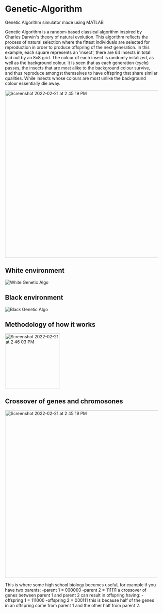 # Genetic-Algorithm

Genetic Algorithm simulator made using MATLAB 

Genetic Algorithm is a random-based classical algorithm inspired by Charles Darwin's theory of natural evolution. This algorithm reflects the process of natural selection where the fittest individuals are selected for reproduction in order to produce offspring of the next generation. In this example, each square represents an 'insect', there are 64 insects in total laid out by an 8x8 grid. The colour of each insect is randomly initalized, as well as the background colour. It is seen that as each generation (cycle) passes, the insects that are most alike to the background colour survive, and thus reproduce amongst themselves to have offspring that share similar qualities. While insects whose colours are most unlike the background colour essentially die away.


<img width="553" alt="Screenshot 2022-02-21 at 2 45 19 PM" src="https://user-images.githubusercontent.com/71420919/154977432-1f8c1697-d1bc-46cf-bba9-396a8014063e.png">


## White environment
![White Genetic Algo](https://user-images.githubusercontent.com/71420919/154976657-88fad420-fcdc-481c-8192-a3f602aed81e.gif)

## Black environment
![Black Genetic Algo](https://user-images.githubusercontent.com/71420919/154976672-f86eaaa1-7874-4a8d-95e7-379b98805723.gif)

## Methodology of how it works
<img width="181" alt="Screenshot 2022-02-21 at 2 46 03 PM" src="https://user-images.githubusercontent.com/71420919/154977555-9cd35a82-b9ab-43b1-ab9d-faffb362120e.png">

## Crossover of genes and chromosones
<img width="553" alt="Screenshot 2022-02-21 at 2 45 19 PM" src="https://user-images.githubusercontent.com/71420919/154977432-1f8c1697-d1bc-46cf-bba9-396a8014063e.png">

This is where some high school biology becomes useful, for example if you have two parents:
-parent 1 = 000000
-parent 2 = 111111
a crossover of genes between parent 1 and parent 2 can result in offspring having:
-offspring 1 = 111000
-offspring 2 = 000111
this is because half of the genes in an offspring come from parent 1 and the other half from parent 2.
